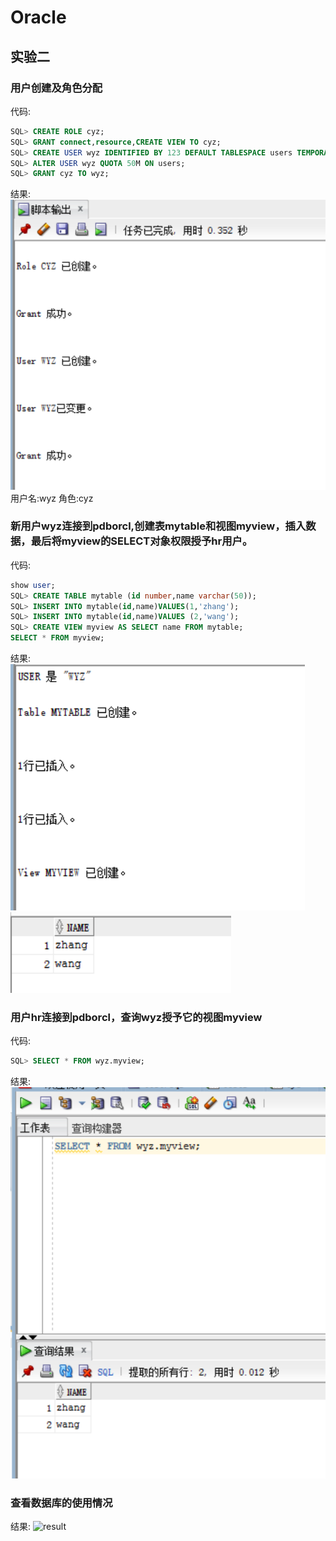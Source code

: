 # Oracle

## 实验二

### 用户创建及角色分配
代码:

```SQL
SQL> CREATE ROLE cyz;
SQL> GRANT connect,resource,CREATE VIEW TO cyz;
SQL> CREATE USER wyz IDENTIFIED BY 123 DEFAULT TABLESPACE users TEMPORARY TABLESPACE temp;
SQL> ALTER USER wyz QUOTA 50M ON users;
SQL> GRANT cyz TO wyz;
```
结果:
![result](https://github.com/fishccc/Oracle/blob/master/test2/1.png)
用户名:wyz
角色:cyz
### 新用户wyz连接到pdborcl,创建表mytable和视图myview，插入数据，最后将myview的SELECT对象权限授予hr用户。

代码:
```SQL
show user;
SQL> CREATE TABLE mytable (id number,name varchar(50));
SQL> INSERT INTO mytable(id,name)VALUES(1,'zhang');
SQL> INSERT INTO mytable(id,name)VALUES (2,'wang');
SQL> CREATE VIEW myview AS SELECT name FROM mytable;
SELECT * FROM myview;
```
结果:
![result](https://github.com/fishccc/Oracle/blob/master/test2/2-1.png)
![result](https://github.com/fishccc/Oracle/blob/master/test2/2-2.png)

### 用户hr连接到pdborcl，查询wyz授予它的视图myview
代码:
```SQL
SQL> SELECT * FROM wyz.myview;
```
结果:
![result](https://github.com/fishccc/Oracle/blob/master/test2/33.png)

### 查看数据库的使用情况
结果:
![result](https://github.com/fishccc/Oracle/blob/master/test2/4.png)



